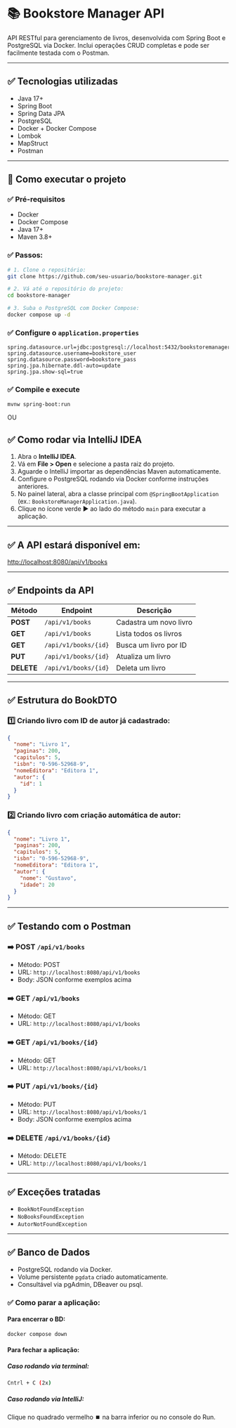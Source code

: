 # 📚 Bookstore Manager API

API RESTful para gerenciamento de livros, desenvolvida com Spring Boot e PostgreSQL via Docker.
Inclui operações CRUD completas e pode ser facilmente testada com o Postman.

---

## ✅ Tecnologias utilizadas
- Java 17+
- Spring Boot
- Spring Data JPA
- PostgreSQL
- Docker + Docker Compose
- Lombok
- MapStruct
- Postman

---

## 🚀 Como executar o projeto

### ✅ Pré-requisitos
- Docker
- Docker Compose
- Java 17+
- Maven 3.8+

### ✅ Passos:

```bash
# 1. Clone o repositório:
git clone https://github.com/seu-usuario/bookstore-manager.git

# 2. Vá até o repositório do projeto:
cd bookstore-manager

# 3. Suba o PostgreSQL com Docker Compose:
docker compose up -d
```

### ✅ Configure o `application.properties`

```properties
spring.datasource.url=jdbc:postgresql://localhost:5432/bookstoremanager
spring.datasource.username=bookstore_user
spring.datasource.password=bookstore_pass
spring.jpa.hibernate.ddl-auto=update
spring.jpa.show-sql=true
```

### ✅ Compile e execute

```bash
mvnw spring-boot:run
```

OU

## ✅ Como rodar via IntelliJ IDEA

1. Abra o **IntelliJ IDEA**.
2. Vá em **File > Open** e selecione a pasta raiz do projeto.
3. Aguarde o IntelliJ importar as dependências Maven automaticamente.
4. Configure o PostgreSQL rodando via Docker conforme instruções anteriores.
5. No painel lateral, abra a classe principal com `@SpringBootApplication` (ex.: `BookstoreManagerApplication.java`).
6. Clique no ícone verde ▶️ ao lado do método `main` para executar a aplicação.

---

## ✅ A API estará disponível em:

[http://localhost:8080/api/v1/books](http://localhost:8080/api/v1/books)

---

## ✅ Endpoints da API

| Método | Endpoint               | Descrição                  |
|-------- |---------------------- |---------------------------|
| **POST**   | `/api/v1/books`         | Cadastra um novo livro     |
| **GET**    | `/api/v1/books`         | Lista todos os livros      |
| **GET**    | `/api/v1/books/{id}`    | Busca um livro por ID      |
| **PUT**    | `/api/v1/books/{id}`    | Atualiza um livro          |
| **DELETE** | `/api/v1/books/{id}`    | Deleta um livro            |

---

## ✅ Estrutura do BookDTO

### 1️⃣ Criando livro com **ID de autor já cadastrado**:

```json
{
  "nome": "Livro 1",
  "paginas": 200,
  "capitulos": 5,
  "isbn": "0-596-52968-9",
  "nomeEditora": "Editora 1",
  "autor": {
    "id": 1
  }
}
```

### 2️⃣ Criando livro com **criação automática de autor**:

```json
{
  "nome": "Livro 1",
  "paginas": 200,
  "capitulos": 5,
  "isbn": "0-596-52968-9",
  "nomeEditora": "Editora 1",
  "autor": {
    "nome": "Gustavo",
    "idade": 20
  }
}
```

---

## ✅ Testando com o Postman

### ➡️ **POST** `/api/v1/books`
- Método: POST
- URL: `http://localhost:8080/api/v1/books`
- Body: JSON conforme exemplos acima

### ➡️ **GET** `/api/v1/books`
- Método: GET
- URL: `http://localhost:8080/api/v1/books`

### ➡️ **GET** `/api/v1/books/{id}`
- Método: GET
- URL: `http://localhost:8080/api/v1/books/1`

### ➡️ **PUT** `/api/v1/books/{id}`
- Método: PUT
- URL: `http://localhost:8080/api/v1/books/1`
- Body: JSON conforme exemplos acima

### ➡️ **DELETE** `/api/v1/books/{id}`
- Método: DELETE
- URL: `http://localhost:8080/api/v1/books/1`

---

## ✅ Exceções tratadas
- `BookNotFoundException`
- `NoBooksFoundException`
- `AutorNotFoundException`

---

## ✅ Banco de Dados

- PostgreSQL rodando via Docker.
- Volume persistente `pgdata` criado automaticamente.
- Consultável via pgAdmin, DBeaver ou psql.

### ✅ Como parar a aplicação:
#### Para encerrar o BD: ####
```bash
docker compose down
```
    
#### Para fechar a aplicação: ####

##### Caso rodando via terminal: ##### 
 ```bash
 Cntrl + C (2x)
```
     
##### Caso rodando via IntelliJ: #####

Clique no quadrado vermelho ⏹️ na barra inferior ou no console do Run.
